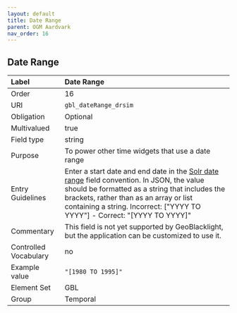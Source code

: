 ```yaml
---
layout: default
title: Date Range
parent: OGM Aardvark
nav_order: 16
---
```


## Date Range

| Label                 | Date Range |
|:----------------------|:-----------|
| Order                 | 16 |
| URI                   | `gbl_dateRange_drsim` |
| Obligation            | Optional |
| Multivalued           | true |
| Field type            | string |
| Purpose               | To power other time widgets that use a date range |
| Entry Guidelines      | Enter a start date and end date in the [Solr date range](https://solr.apache.org/guide/8_3/working-with-dates.html#date-range-formatting) field convention. In JSON, the value should be formatted as a string that includes the brackets, rather than as an array or list containing a string. Incorrect: ["YYYY TO YYYY"] - Correct: "[YYYY TO YYYY]" |
| Commentary            | This field is not yet supported by GeoBlacklight, but the application can be customized to use it. |
| Controlled Vocabulary | no |
| Example value         | `"[1980 TO 1995]"` |
| Element Set           | GBL |
| Group                 | Temporal |
